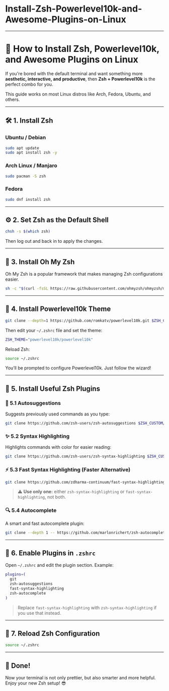 # Install-Zsh-Powerlevel10k-and-Awesome-Plugins-on-Linux

---

# 🚀 How to Install Zsh, Powerlevel10k, and Awesome Plugins on Linux

If you're bored with the default terminal and want something more **aesthetic, interactive, and productive**, then **Zsh + Powerlevel10k** is the perfect combo for you.

This guide works on most Linux distros like Arch, Fedora, Ubuntu, and others.

---

## 🛠️ 1. Install Zsh

### Ubuntu / Debian

```bash
sudo apt update
sudo apt install zsh -y
```

### Arch Linux / Manjaro

```bash
sudo pacman -S zsh
```

### Fedora

```bash
sudo dnf install zsh
```

---

## ⚙️ 2. Set Zsh as the Default Shell

```bash
chsh -s $(which zsh)
```

Then log out and back in to apply the changes.

---

## 🧪 3. Install Oh My Zsh

Oh My Zsh is a popular framework that makes managing Zsh configurations easier.

```bash
sh -c "$(curl -fsSL https://raw.githubusercontent.com/ohmyzsh/ohmyzsh/master/tools/install.sh)"
```

---

## 🎨 4. Install Powerlevel10k Theme

```bash
git clone --depth=1 https://github.com/romkatv/powerlevel10k.git $ZSH_CUSTOM/themes/powerlevel10k
```

Then edit your `~/.zshrc` file and set the theme:

```bash
ZSH_THEME="powerlevel10k/powerlevel10k"
```

Reload Zsh:

```bash
source ~/.zshrc
```

You’ll be prompted to configure Powerlevel10k. Just follow the wizard!

---

## 🔌 5. Install Useful Zsh Plugins

### 📘 5.1 Autosuggestions

Suggests previously used commands as you type:

```bash
git clone https://github.com/zsh-users/zsh-autosuggestions $ZSH_CUSTOM/plugins/zsh-autosuggestions
```

### ✨ 5.2 Syntax Highlighting

Highlights commands with color for easier reading:

```bash
git clone https://github.com/zsh-users/zsh-syntax-highlighting $ZSH_CUSTOM/plugins/zsh-syntax-highlighting
```

### ⚡ 5.3 Fast Syntax Highlighting (Faster Alternative)

```bash
git clone https://github.com/zdharma-continuum/fast-syntax-highlighting.git ${ZSH_CUSTOM:-$HOME/.oh-my-zsh/custom}/plugins/fast-syntax-highlighting
```

> ⚠️ **Use only one:** either `zsh-syntax-highlighting` or `fast-syntax-highlighting`, not both.

### 🔍 5.4 Autocomplete

A smart and fast autocomplete plugin:

```bash
git clone --depth 1 -- https://github.com/marlonrichert/zsh-autocomplete.git $ZSH_CUSTOM/plugins/zsh-autocomplete
```

---

## 🔧 6. Enable Plugins in `.zshrc`

Open `~/.zshrc` and edit the plugin section. Example:

```bash
plugins=(
  git
  zsh-autosuggestions
  fast-syntax-highlighting
  zsh-autocomplete
)
```

> Replace `fast-syntax-highlighting` with `zsh-syntax-highlighting` if you use that instead.

---

## 🔄 7. Reload Zsh Configuration

```bash
source ~/.zshrc
```

---

## 🏁 Done!

Now your terminal is not only prettier, but also smarter and more helpful. Enjoy your new Zsh setup! 😎
